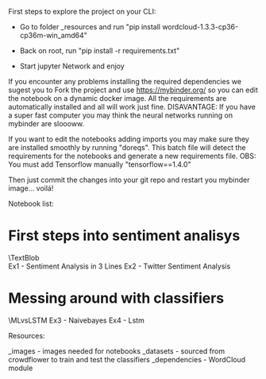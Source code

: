 First steps to explore the project on your CLI:

- Go to folder _resources and run "pip install wordcloud-1.3.3-cp36-cp36m-win_amd64"

- Back on root, run "pip install -r requirements.txt"

- Start jupyter Network and enjoy



If you encounter any problems installing the required dependencies we sugest you to Fork the project and use https://mybinder.org/ so you can edit the notebook on a dynamic docker image. All the requirements are automatically installed and all will work just fine.
DISAVANTAGE: If you have a super fast computer you may think the neural networks running on mybinder are sloooww.



If you want to edit the notebooks adding imports you may make sure they are installed smoothly by running "doreqs".
This batch file will detect the requirements for the notebooks and generate a new requirements file.
OBS: You must add Tensorflow manually "tensorflow==1.4.0"

Then just commit the changes into your git repo and restart you mybinder image... voilá!



Notebook list:


# First steps into sentiment analisys
\TextBlob\
  Ex1 - Sentiment Analysis in 3 Lines
  Ex2 - Twitter Sentiment Analysis
  
# Messing around with classifiers
\MLvsLSTM
  Ex3 - Naivebayes
  Ex4 - Lstm
  
  
 Resources:
 
 \_images         - images needed for notebooks
 \_datasets       - sourced from crowdflower to train and test the  classifiers
 \_dependencies   - WordCloud module
